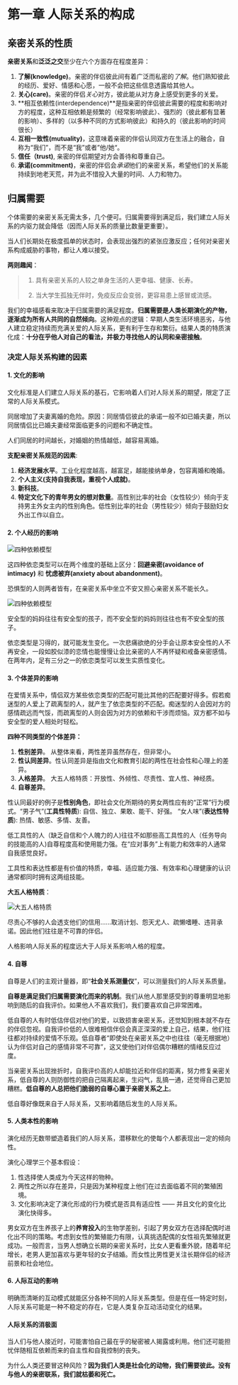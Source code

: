 # 第一章 人际关系的构成

## 亲密关系的性质

**亲密关系**和**泛泛之交**至少在六个方面存在程度差异：

 1. **了解(knowledge)**。亲密的伴侣彼此间有着广泛而私密的*了解*。他们熟知彼此的经历、爱好、情感和心愿，一般不会把这些信息透露给其他人。
 2. **关心(care)**。亲密的伴侣*关心*对方，彼此能从对方身上感受到更多的关爱。
 3. **相互依赖性(interdependence)**是指亲密的伴侣彼此需要的程度和影响对方的程度，这种互相依赖是频繁的（经常影响彼此）、强烈的（彼此都有显著的影响）、多样的（以多种不同的方式影响彼此）和持久的（彼此影响的时间很长）
 4. **互相一致性(mutuality)**，这意味着亲密的伴侣认同双方在生活上的融合，自称为“我们”，而不是“我”或者”他/她“。
 5. **信任（trust)**, 亲密的伴侣期望对方会善待和尊重自己。
 6. **承诺(commitment)**，亲密的伴侣会*承诺*他们的亲密关系，希望他们的关系能持续到地老天荒，并为此不惜投入大量的时间、人力和物力。


## 归属需要

个体需要的亲密关系无需太多，几个便可。归属需要得到满足后，我们建立人际关系的内驱力就会降低（因而人际关系的质量比数量更重要）。

当人们长期处在极度孤单的状态时，会表现出强烈的紧张应激反应；任何对亲密关系构成威胁的事物，都让人难以接受。

**两则趣闻**：

> 1. 具有亲密关系的人较之单身生活的人更幸福、健康、长寿。
> 
> 2. 当大学生孤独无伴时，免疫反应会变弱，更容易患上感冒或流感。

我们的幸福感看来取决于归属需要的满足程度。**归属需要是人类长期演化的产物，逐渐成为所有人共同的自然倾向**。这种观点的逻辑：早期人类生活环境恶劣，与他人建立稳定持续而充满关爱的人际关系，更有利于生存和繁衍。结果人类的特质演化成：**十分在乎他人对自己的看法，并极力寻找他人的认同和亲密接触**。

### 决定人际关系构建的因素

#### 1. 文化的影响

文化标准是人们建立人际关系的基石，它影响着人们对人际关系的期望，限定了正常的人际关系模式。

同居增加了夫妻离婚的危险。原因：同居情侣彼此的承诺一般不如已婚夫妻，所以同居情侣比已婚夫妻经常面临更多的问题和不确定性。

人们同居的时间越长，对婚姻的热情越低，越容易离婚。

**支配亲密关系规范的因素**:

1. **经济发展水平**。工业化程度越高，越富足，越能接纳单身，包容离婚和晚婚。
2. **个人主义(支持自我表现，重视个人成就)**。
3. **新科技**。
4. **特定文化下的青年男女的想对数量**。高性别比率的社会（女性较少）倾向于支持男主外女主内的性别角色。低性别比率的社会（男性较少）倾向于鼓励妇女外出工作以自立。

#### 2. 个人经历的影响

![四种依赖模型](img/四种依赖类型.png)

这四种依恋类型可以在两个维度的基础上区分：**回避亲密(avoidance of intimacy)** 和 **忧虑被弃(anxiety about abandonment)**。

恐惧型的人则两者皆有，在亲密关系中坐立不安又担心亲密关系不能长久。

![四种依赖模型](img/依恋的双维度图.png)

安全型的妈妈往往有安全型的孩子，而不安全型的妈妈则往往也有不安全型的孩子。

依恋类型是习得的，就可能发生变化。一次悲痛欲绝的分手会让原本安全性的人不再安全，一段如胶似漆的恋情也能慢慢让会比亲密的人不再怀疑和戒备亲密感情。在两年内，足有三分之一的依恋类型可以发生实质性变化。

#### 3. 个体差异的影响

在爱情关系中，情侣双方某些依恋类型的匹配可能比其他的匹配要好得多。假若痴迷型的人爱上了疏离型的人，就产生了依恋类型的不匹配。痴迷型的人会因对方的感情疏远而气馁，而疏离型的人则会因为对方的依赖和干涉而烦恼。双方都不如与安全型的爱人相处时轻松。

**四种不同类型的个体差异：**

1. **性别差异**。 从整体来看，两性差异虽然存在，但非常小。
2. **性认同差异**。性认同差异是指由文化和教育引起的两性在社会性和心理上的差异。
3. **人格差异**。 大五人格特质：开放性、外倾性、尽责性、宜人性、神经质。
4. **自尊差异**。

性认同最好的例子是**性别角色**，即社会文化所期待的男女两性应有的“正常”行为模式。“男子气”(**工具性特质**): 自信、独立、果敢、能干、好强。 “女人味”(**表达性特质**): 热情、敏感、多情、友善。


低工具性的人（缺乏自信和个人魄力的人)往往不如那些高工具性的人（任务导向的技能高的人)自尊程度高和使用能力强。在“应对事务”上有能力和效率的人通常自我感觉良好。

工具性和表达性都是有价值的特质，幸福、适应能力强、有效率和心理健康的认识通常都同时拥有这两组技能。

**大五人格特质**：

![大五人格特质](img/大五人格特质.png)

尽责心不够的人会透支他们的信用......取消计划、怨天尤人、疏懒嗜睡、违背承诺。因此他们往往是不可靠的伴侣。

人格影响人际关系的程度远大于人际关系影响人格的程度。

#### 4. 自尊

自尊是人们的主观计量器，即“**社会关系测量仪**”，可以测量我们的人际关系质量。

**自尊是满足我们归属需要演化而来的机制**。我们从他人那里感受到的尊重明显地影响到随后的自我评价。如果他人不喜欢我们，我们要喜欢自己非常困难。

低自尊的人有时低估伴侣对他们的爱，以致损害亲密关系，还觉知到根本就不存在的伴侣忽视。自我评价低的人很难相信伴侣会真正深深的爱上自己，结果，他们往往都对持续的爱情不乐观。低自尊者“即使处在亲密关系之中也往往（毫无根据地）认为伴侣对自己的感情非常不可靠”，这又使他们对伴侣偶尔糟糕的情绪反应过度。

当亲密关系出现挫折时，自我评价高的人却能拉近和伴侣的距离，努力修复亲密关系，低自尊的人则防御性的把自己隔离起来，生闷气，乱搞一通，还觉得自己更加糟糕。**低自尊的人总把他们脆弱的自尊心置于亲密关系之上**。

低自尊好像既来自于人际关系，又影响着随后发生的人际关系。

#### 5. 人类本性的影响

演化经历无数带塑造着我们的人际关系，潜移默化的使每个人都表现出一定的倾向性。

演化心理学三个基本假设：

1. 性选择使人类成为今天这样的物种。
2. 两性之所以存在差异，只是因为某种程度上他们在过去面临着不同的繁殖困境。
3. 文化影响决定了演化形成的行为模式是否具有适应性 —— 并且文化的变化比演化快得多。

男女双方在生养孩子上的**养育投入**的生物学差别，引起了男女双方在选择配偶时进化出不同的策略。考虑到女性的繁殖能力有限，认真挑选配偶的女性祖先繁殖就更成功。一般而言，当男人想确立长期的亲密关系时，比女人更看重外貌，随着年纪增长，老男人更加喜欢与更年轻的女子结婚。而女性比男性更关注长期伴侣的经济前景和社会地位。

#### 6. 人际互动的影响

明确而清晰的互动模式就能区分各种不同的人际关系类型。但是在任一特定时刻，人际关系可能是一种不稳定的存在，它是人类复杂互动活动变化的结果。

#### 人际关系的消极面

当人们与他人接近时，可能害怕自己最在乎的秘密被人揭露或利用。他们还可能担忧伴随相互依赖而来的自主性和自我控制的丧失。

为什么人类还要冒这种风险？**因为我们人类是社会化的动物，我们需要彼此。没有与他人的亲密联系，我们就枯萎和死亡。**